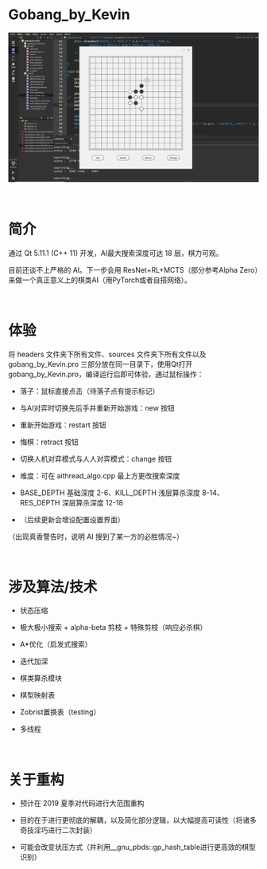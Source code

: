 # Gobang_by_Kevin

![截图](./images/screenshot.png)

<br>


# 简介

通过 Qt 5.11.1 (C++ 11) 开发，AI最大搜索深度可达 18 层，棋力可观。

目前还谈不上严格的 AI。下一步会用 ResNet+RL+MCTS（部分参考Alpha Zero）来做一个真正意义上的棋类AI（用PyTorch或者自搭网络）。

<br>


# 体验

将 headers 文件夹下所有文件、sources 文件夹下所有文件以及 gobang_by_Kevin.pro 三部分放在同一目录下，使用Qt打开 gobang_by_Kevin.pro，编译运行后即可体验，通过鼠标操作：
- 落子：鼠标直接点击（待落子点有提示标记）
- 与AI对弈时切换先后手并重新开始游戏：new 按钮
- 重新开始游戏：restart 按钮
- 悔棋：retract 按钮
- 切换人机对弈模式与人人对弈模式：change 按钮

- 难度：可在 aithread_algo.cpp 最上方更改搜索深度
- BASE_DEPTH 基础深度 2-6、KILL_DEPTH 浅层算杀深度 8-14、RES_DEPTH 深层算杀深度 12-18
- （后续更新会增设配置设置界面）

（出现真香警告时，说明 AI 搜到了某一方的必胜情况~）

<br>


# 涉及算法/技术

- 状态压缩

- 极大极小搜索 + alpha-beta 剪枝 + 特殊剪枝（响应必杀棋）

- A*优化（启发式搜索）

- 迭代加深

- 棋类算杀模块

- 棋型映射表

- Zobrist置换表（testing）

- 多线程

<br>


# 关于重构

- 预计在 2019 夏季对代码进行大范围重构

- 目的在于进行更彻底的解耦，以及简化部分逻辑，以大幅提高可读性（将诸多奇技淫巧进行二次封装）

- 可能会改变状压方式（并利用__gnu_pbds::gp_hash_table进行更高效的棋型识别）



